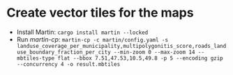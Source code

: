 # Create vector tiles for the maps

* Install Martin: `cargo install martin --locked`
* Run *martin-cp*: `martin-cp -c martin/config.yaml -s landuse_coverage_per_municipality,multipolygonitis_score,roads_landuse_boundary_fraction_per_city --min-zoom 0 --max-zoom 14 --mbtiles-type flat --bbox 7.51,47.53,10.5,49.8 -p 5 --encoding gzip --concurrency 4 -o result.mbtiles`
